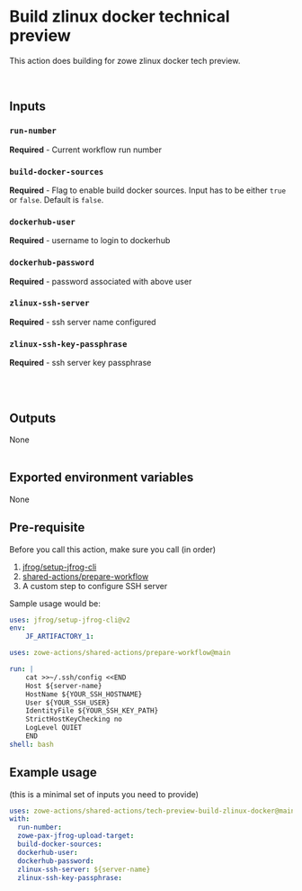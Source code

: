 # Build zlinux docker technical preview

This action does building for zowe zlinux docker tech preview.

<br />

## Inputs

### `run-number`

**Required** - Current workflow run number

### `build-docker-sources`

**Required** - Flag to enable build docker sources. Input has to be either `true` or `false`. Default is `false`.

### `dockerhub-user`

**Required** - username to login to dockerhub

### `dockerhub-password`

**Required** - password associated with above user

### `zlinux-ssh-server`

**Required** - ssh server name configured

### `zlinux-ssh-key-passphrase`

**Required** - ssh server key passphrase

<br /><br />

## Outputs

None
<br /><br />

## Exported environment variables

None
<br />

## Pre-requisite

Before you call this action, make sure you call (in order)

1. [jfrog/setup-jfrog-cli](https://github.com/jfrog/setup-jfrog-cli)
2. [shared-actions/prepare-workflow](https://github.com/zowe-actions/shared-actions/tree/main/prepare-workflow)
3. A custom step to configure SSH server

Sample usage would be:

```yaml
uses: jfrog/setup-jfrog-cli@v2
env:
    JF_ARTIFACTORY_1:

uses: zowe-actions/shared-actions/prepare-workflow@main

run: |
    cat >>~/.ssh/config <<END
    Host ${server-name}
    HostName ${YOUR_SSH_HOSTNAME}
    User ${YOUR_SSH_USER}
    IdentityFile ${YOUR_SSH_KEY_PATH}
    StrictHostKeyChecking no
    LogLevel QUIET
    END
shell: bash
```

## Example usage

(this is a minimal set of inputs you need to provide)

```yaml
uses: zowe-actions/shared-actions/tech-preview-build-zlinux-docker@main
with:
  run-number:
  zowe-pax-jfrog-upload-target:
  build-docker-sources:
  dockerhub-user:
  dockerhub-password:
  zlinux-ssh-server: ${server-name}
  zlinux-ssh-key-passphrase:
```
